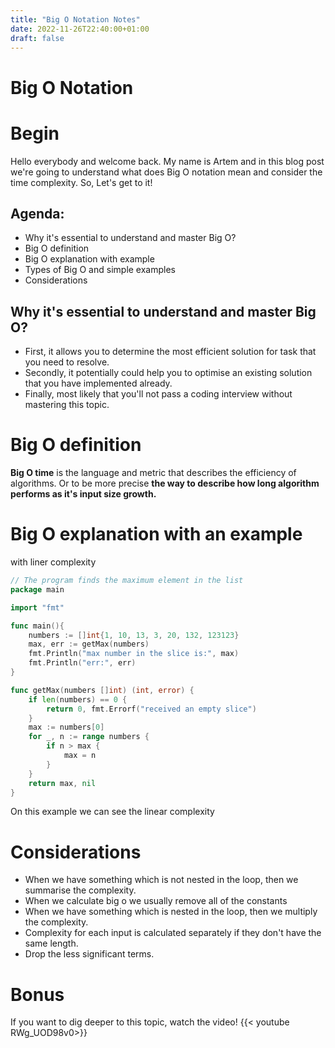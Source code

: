 ```yaml
---
title: "Big O Notation Notes"
date: 2022-11-26T22:40:00+01:00
draft: false 
---
```

# Big O Notation
# Begin

Hello everybody and welcome back. My name is Artem and in this blog post we're going to understand what does Big O notation mean and consider the time complexity. So, Let's get to it!

## Agenda:
- Why it's essential to understand and master Big O?
- Big O definition
- Big O explanation with example
- Types of Big O and simple examples
- Considerations


## Why it's essential to understand and master Big O?
- First, it allows you to determine the most efficient solution for task that you need to resolve.
- Secondly, it potentially could help you to optimise an existing solution that you have implemented already. 
- Finally, most likely that you'll not pass a coding interview without mastering this topic.


# Big O definition
**Big O time** is the language and metric that describes the efficiency of algorithms.
Or to be more precise **the way to describe how long algorithm performs as it's input size growth.**  


# Big O explanation with an example
with liner complexity

```go
// The program finds the maximum element in the list
package main

import "fmt"

func main(){
	numbers := []int{1, 10, 13, 3, 20, 132, 123123}
	max, err := getMax(numbers)
	fmt.Println("max number in the slice is:", max)
	fmt.Println("err:", err)
}

func getMax(numbers []int) (int, error) {
	if len(numbers) == 0 {
		return 0, fmt.Errorf("received an empty slice")
	}
	max := numbers[0]
	for _, n := range numbers {
		if n > max {
			max = n
		}
	}
	return max, nil
}
```

On this example we can see the linear complexity



# Considerations

- When we have something which is not nested in the loop, then we summarise the complexity.
- When we calculate big o we usually remove all of the constants
- When we have something which is nested in the loop, then we multiply the complexity.
- Complexity for each input is calculated separately if they don't have the same length.
- Drop the less significant terms.

# Bonus
If you want to dig deeper to this topic, watch the video!
{{< youtube RWg_UOD98v0>}}
 
